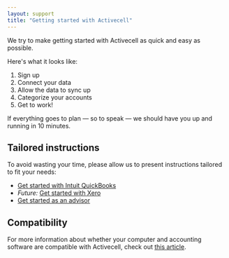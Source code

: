 ```yaml
---
layout: support
title: "Getting started with Activecell"
---
```


We try to make getting started with Activecell as quick and easy as possible.

Here's what it looks like:

1. Sign up
2. Connect your data
3. Allow the data to sync up
4. Categorize your accounts
5. Get to work!

If everything goes to plan — so to speak — we should have you up and running in 10 minutes.

## Tailored instructions

To avoid wasting your time, please allow us to present instructions tailored to fit your needs:

* [Get started with Intuit QuickBooks](/support/start/intuit.html)
* _Future:_ [Get started with Xero](/support/start/xero.html)
* [Get started as an advisor](/support/start/advisor.html)

## Compatibility

For more information about whether your computer and accounting software are compatible with Activecell, check out [this article](/support/start/compatibility.html).